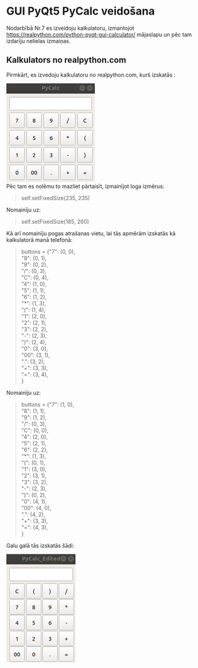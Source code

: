 # GUI PyQt5 PyCalc veidošana
Nodarbībā Nr.7 es izveidoju kalkulatoru, izmantojot https://realpython.com/python-pyqt-gui-calculator/ mājaslapu un pēc tam izdarīju nelielas izmaiņas.

## Kalkulators no realpython.com
Pirmkārt, es izvedoju kalkulatoru no realpython.com, kurš izskatās :  
>  
![CalcPiem](calc_piemers.png)  
Pēc tam es nolēmu to mazliet pārtaisīt, izmainījot loga izmērus:  
>  
>self.setFixedSize(235, 235)  
>  
Nomainīju uz:  
>  
>self.setFixedSize(185, 260)  
>  
Kā arī nomainīju pogas atrašanas vietu, lai tās apmērām izskatās kā kalkulatorā manā telefonā:  
>  
>buttons = {"7": (0, 0),  
>           "8": (0, 1),  
>           "9": (0, 2),  
>           "/": (0, 3),  
>           "C": (0, 4),  
>           "4": (1, 0),  
>           "5": (1, 1),  
>           "6": (1, 2),  
>           "*": (1, 3),  
>           "(": (1, 4),  
>           "1": (2, 0),  
>           "2": (2, 1),  
>           "3": (2, 2),  
>           "-": (2, 3),  
>           ")": (2, 4),  
>           "0": (3, 0),  
>           "00": (3, 1),  
>           ".": (3, 2),  
>           "+": (3, 3),  
>           "=": (3, 4),  
>           }  
>  
Nomainīju uz:  
>  
>buttons = {"7": (1, 0),  
>           "8": (1, 1),  
>           "9": (1, 2),  
>           "/": (0, 3),  
>           "C": (0, 0),  
>           "4": (2, 0),  
>           "5": (2, 1),  
>           "6": (2, 2),  
>           "*": (1, 3),  
>           "(": (0, 1),  
>           "1": (3, 0),  
>           "2": (3, 1),  
>           "3": (3, 2),  
>           "-": (2, 3),  
>           ")": (0, 2),  
>           "0": (4, 1),  
>           "00": (4, 0),  
>           ".": (4, 2),  
>           "+": (3, 3),  
>           "=": (4, 3),  
>           }  
>  
Galu galā tās izskatās šādi:  
>  
![CalcPiem](calc_edited.png)
